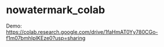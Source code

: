 # nowatermark_colab

Demo:<br>
https://colab.research.google.com/drive/1faHmAT0Yy780CGo-f1m07bmhIpIKEze0?usp=sharing
